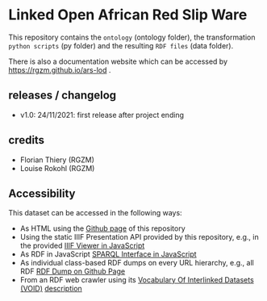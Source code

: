 # Linked Open African Red Slip Ware 
                            
This repository contains the `ontology` (ontology folder), the transformation `python scripts` (py folder) and the resulting `RDF files` (data folder).
                                                                   
There is also a documentation website which can be accessed by <https://rgzm.github.io/ars-lod> .
                     
## releases / changelog     
   
-   v1.0: 24/11/2021: first release after project ending  
   
## credits   
    
-   Florian Thiery (RGZM)  
-   Louise Rokohl (RGZM) 
  
## Accessibility  

This dataset can be accessed in the following ways:
* As HTML using the [Github page](https://RGZM.github.io/ars-lod/) of this repository
* Using the static IIIF Presentation API provided by this repository, e.g., in the provided [IIIF Viewer in JavaScript](https://RGZM.github.io/ars-lod/iiif/)
* As RDF in JavaScript [SPARQL Interface in JavaScript](https://RGZM.github.io/ars-lod/sparql.html?endpoint=https://RGZM.github.io/ars-lod/index.ttl)
* As individual class-based RDF dumps on every URL hierarchy, e.g., all RDF [RDF Dump on Github Page](https://RGZM.github.io/ars-lod/index.ttl)
* From an RDF web crawler using its [Vocabulary Of Interlinked Datasets (VOID)](https://www.w3.org/TR/void/) [description](https://RGZM.github.io/ars-lod/void.ttl) 
